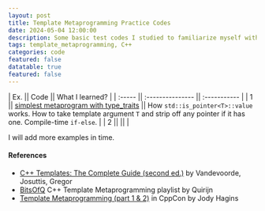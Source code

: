 ```yaml
---
layout: post
title: Template Metaprogramming Practice Codes
date: 2024-05-04 12:00:00
description: Some basic test codes I studied to familiarize myself with TMP.
tags: template_metaprogramming, C++
categories: code
featured: false
datatable: true
featured: false
---
```



| Ex.    || Code             || What I learned?   |
| :----- || :--------------- || :----------- |
| 1      || [simplest metaprogram with type_traits](https://github.com/saurabh-s-sawant/cpp_exercises/blob/main/TMP/simple_type_traits/ex1.cpp) || How `std::is_pointer<T>::value` works. How to take template argument `T` and strip off any pointer if it has one. Compile-time `if-else`. |
| 2      ||                  ||              |



I will add more examples in time.

#### References
- [C++ Templates: The Complete Guide (second ed.)](https://www.amazon.com/C-Templates-Complete-Guide-2nd/dp/0321714121) by Vandevoorde, Josuttis, Gregor
- [BitsOfQ](https://www.youtube.com/@bitsofq) C++ Template Metaprogramming playlist by Quirijn
- [Template Metaprogramming (part 1 & 2)](https://www.youtube.com/watch?v=tiAVWcjIF6o) in CppCon by Jody Hagins
